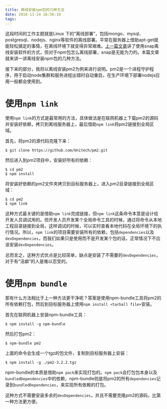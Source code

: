 ```yaml
---
title: 离线安装npm包的几种方法
date: 2018-11-24 16:56:19
tags:
---
```


这段时间的工作主题就是Linux
下的“离线部署”，包括mongo、mysql、postgresql、nodejs、nginx等软件的离线部署。平常在服务器上借助apt-get就能轻松搞定的事情，在离线环境下就变得异常艰难。[上一篇文章](1)讲了使用snap离线安装软件的方式，但对于npm包怎么离线部署，snap是无能为力的。本篇文章就来讲一讲离线安装npm包的几种方法。

接下来的部分，我将以离线安装pm2为例来进行说明。pm2是一个进程守护程序，用于启动node集群和服务进程出错时自动重启，在生产环境下部署nodejs应用一般都会使用到。


# 使用`npm link`

使用`npm link`的方式是最常用的方法，具体做法是在联网机器上下载pm2的源码并安装好依赖，拷贝到离线服务器上，最后借助`npm link`将pm2链接到全局区域。

首先，将pm2的源代码克隆下来：

```
$ git clone https://github.com/Unitech/pm2.git
```

然后进入到pm2项目中，安装好所有的依赖：

```
$ cd pm2
$ npm install
```

将安装好依赖的pm2文件夹拷贝到目标服务器上，进入pm2目录链接到全局区域：

```
$ cd pm2
$ npm link
```

这种方式最关键的是借助`npm link`完成链接，但`npm link`这条命令本意是设计给开发人员调试用的。但开发人员开发某个全局命令工具的时候，通过将命令从本地工程目录链接到全局，这样调试的时候，可以实时查看本地代码在全局环境下的执行情况。所以，`npm link`的项目需要安装所有的依赖，包括`dependencies`以及`devDependencies`，而我们如果只是使用而不是开发某个包的话，正常情况下不应该安装`devDependencies`。

总而言之，这种方式优点是比较简单，缺点是安装了不需要的`devDependencies`，对于有“洁癖”的人是难以忍受的。


# 使用`npm bundle`

那有什么方法相比于上一种方法更干净呢？答案是使用npm-bundle工具将pm2的所有依赖打包，然后到目标服务器上使用`npm install <tarball file>`安装。

首先在联网机器上安装npm-bundle工具：

```
$ npm install -g npm-bundle
```

然后打包pm2：

```
$ npm-bundle pm2
```

上面的命令会生成一个tgz的包文件，复制到目标服务器上安装：

```
$ npm install -g ./pm2-3.2.2.tgz
```

npm-bundle的本质是借助`npm pack`来实现打包的。`npm pack`会打包包本身以及`bundledDependencies`中的依赖，npm-bundle则是将pm2的所有`dependencies`记录到`bundledDependencies`，来实现所有依赖的打包。

这种方式不需要安装多余的`devDependencies`，并且不需要克隆pm2的源码，比第一种方法更方便。


[1]: /2018/11/24/npm-package-offline-install.html
